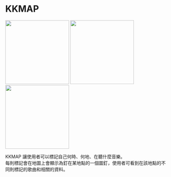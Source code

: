 # KKMAP


<img src="https://t.kfs.io/organization_resource_files/5721/33507/Screenshot_20200106-182935.png" width="200" />    <img src="https://t.kfs.io/organization_resource_files/5721/33508/Screenshot_20200106-182957.png" width="200"/>  <img src="https://t.kfs.io/organization_resource_files/5721/33509/Screenshot_20200106-183622.png" width="200"/>

KKMAP 讓使用者可以標記自己何時、何地、在聽什麼音樂。<br>
每則標記會在地圖上會顯示為釘在某地點的一個圖釘，使用者可看到在該地點的不同則標記的歌曲和相關的資料。 

